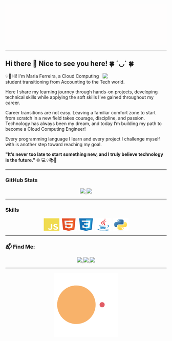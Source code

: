
<p align="center">
  <img src="MariaFerreira2-ezgif.com-video-to-gif-converter.gif" alt="Descrição">
</p>

---

## Hi there 👋 Nice to see you here! 🍀 ´◡` 🍀

<div align="left">
  <img src="gift-foto-Maria.gif" width="200" align="right">
  
  💡🚀Hi! I'm Maria Ferreira, a Cloud Computing student transitioning from Accounting to the Tech world.

Here I share my learning journey through hands-on projects, developing technical skills while applying the soft skills I've gained throughout my career.

Career transitions are not easy. Leaving a familiar comfort zone to start from scratch in a new field takes courage, discipline, and passion. Technology has always been my dream, and today I’m building my path to become a Cloud Computing Engineer!

Every programming language I learn and every project I challenge myself with is another step toward reaching my goal. 

  **"It’s never too late to start something new, and I truly believe technology is the future."** 🌐 💻💡📚💬
</div>

---

### GitHub Stats

<div align="center">
  <a href="https://github.com/Themarys24">
    <img height="180em" src="https://github-readme-stats.vercel.app/api?username=Themarys24&show_icons=true&theme=dracula&include_all_commits=true&count_private=true"/>
    <img height="180em" src="https://github-readme-stats.vercel.app/api/top-langs/?username=Themarys24&layout=compact&langs_count=10&theme=dracula"/>
  </a>
</div>

---

### Skills

<div align="center">
  <img align="center" alt="JavaScript" height="40" width="50" src="https://raw.githubusercontent.com/devicons/devicon/master/icons/javascript/javascript-plain.svg">
  <img align="center" alt="HTML" height="40" width="50" src="https://raw.githubusercontent.com/devicons/devicon/master/icons/html5/html5-original.svg">
  <img align="center" alt="CSS" height="40" width="50" src="https://raw.githubusercontent.com/devicons/devicon/master/icons/css3/css3-original.svg">
  <img align="center" alt="Java" height="40" width="50" src="https://raw.githubusercontent.com/devicons/devicon/master/icons/java/java-original.svg">
  <img align="center" alt="Python" height="40" width="50" src="https://raw.githubusercontent.com/devicons/devicon/master/icons/python/python-original.svg">

</div>

---

### 📬 Find Me:

<div align="center">
  <a href="mailto:maria.ferreira312017@gmail.com" target="_blank">
    <img src="https://img.shields.io/badge/-Gmail-%23333?style=for-the-badge&logo=gmail&logoColor=white">
  </a>
  <a href="https://www.linkedin.com/in/seu-usuario-linkedin" target="_blank">
    <img src="https://img.shields.io/badge/-LinkedIn-%230077B5?style=for-the-badge&logo=linkedin&logoColor=white">
  </a>  
  <a href="https://my-portfolio-project-navy.vercel.app/" target="_blank">
    <img src="https://img.shields.io/badge/-Portfolio-%2312100E?style=for-the-badge&logo=vercel&logoColor=white">
  </a>
</div>

---
<div align="center">
  <img src="Bean Eater@1x-1.0s-200px-200px.gif">
</div>



